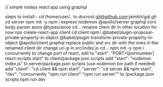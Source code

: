 // simple nodejs react app using graphql

steps to install:-
cd /home/user/.. to docroot
git@github.com:jaimbh/gql.git
cd server
npm init -y
npm i express nodemon @apollo/server graphql cors body-parser axios @types/axios
cd ..
rename client dir in other location for now
npx create-react-app client
cd client
npm i @babel/plugin-proposal-private-property-in-object @babel/plugin-transform-private-property-in-object @apollo/client graphql
replace public and src dir with the ones in the renamed client dir
change uri ip in src/index.js
cd ..
npm init -y
npm i concurrently
to change port of react, edit to "start": "PORT=[portnumber] react-scripts start" to client/package.json scripts
add "start": "nodemon index.js" to server/package.json scripts (use nodemon bin path if needed)
add "client": "cd client && npm start",
    "server": "cd server && npm start",
    "dev": "concurrently \"npm run client\" \"npm run server\""
	to /package.json scripts
npm run dev
